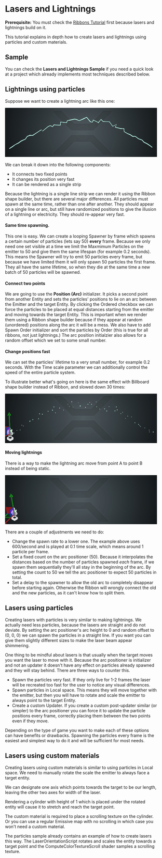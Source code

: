 # Lasers and Lightnings

**Prerequisite:** You must check the [Ribbons Tutorial](ribbons.md) first because lasers and lightnings build on it.

This tutorial explains in depth how to create lasers and lightnings using particles and custom materials.

## Sample

You can check the **Lasers and Lightnings Sample** if you need a quick look at a project which already implements most techniques described below.

## Lightnings using particles

Suppose we want to create a lightning arc like this one:

![media/particles-tutorials-lasers-1.gif](media/particles-tutorials-lasers-1.gif)

We can break it down into the following components:
 - It connects two fixed points
 - It changes its position very fast
 - It can be rendered as a single strip
 
Because the lightning is a single line strip we can render it using the Ribbon shape builder, but there are several major differences. 
All particles must spawn at the same time, rather than one after another. 
They should appear on a single line or arc, but still have randomized positions to give the illusion of a lightning or electricity.
They should re-appear very fast.

#### Same time spawning.

This one is easy. We can create a looping Spawner by frame which spawns a certain number of particles (lets say 50) **every** frame. 
Because we only need one set visible at a time we limit the Maxmimum Particles on the emitter to 50 and give them the same lifespan (for example 0.2 seconds).
This means the Spawner will try to emit 50 particles every frame, but because we have limited them it will only spawn 50 particles the first frame.
They all have the same lifetime, so when they die at the same time a new batch of 50 particles will be spawned.

#### Connect two points

We are going to use the **Position (Arc)** initializer. It picks a second point from another Entity and sets the particles' positions to lie on an arc between the Emitter and the target Entity.
By clicking the Ordered checkbox we can force the particles to be placed at equal distances starting from the emitter and moving towards the target Entity.
This is important when we render them using a Ribbon shape builder because if they appear at random (unordered) positions along the arc it will be a mess. 
We also have to add Spawn Order initializer and sort the particles by Order (this is true for all ribbons, not just lightnings.)
The arc position initialzier also allows for a random offset which we set to some small number.

#### Change positions fast

We can set the particles' lifetime to a very small number, for example 0.2 seconds. With the Time scale parameter we can additionally control the speed of the entire particle system.


To illustrate better what's going on here is the same effect with Billboard shape builder instead of Ribbon, and slowed down 30 times:

![media/particles-tutorials-lasers-2.gif](media/particles-tutorials-lasers-2.gif)


#### Moving lightnings

There is a way to make the lightning arc move from point A to point B instead of being static.

![media/particles-tutorials-lasers-3.gif](media/particles-tutorials-lasers-3.gif)

There are a couple of adjustments we need to do:
 - Change the spawn rate to a lower one. The example above uses 600/second and is played at 0.1 time scale, which means around 1 particle per frame.
 - Set a fixed count on the arc positioner (50). Because it interpolates the distances based on the number of particles spawned *each* frame, if we spawn them sequentially they'll all stay in the beginning of the arc. By setting the count to 50 we tell the arc positioner to expect 50 particles in total.
 - Set a delay to the spawner to allow the old arc to completely disappear before starting again. Otherwise the Ribbon will wrongly connect the old and the new particles, as it can't know how to split them.


## Lasers using particles

Creating lasers with particles is very similar to making lightnings. We actually need less particles, because the lasers are straight and do not deviate. 
By setting the arc positioner's arc height to 0 and random offset to (0, 0, 0) we can spawn the particles in a straight line. If you want you can give them slightly different sizes to make the laser beam appear shimmering.

One thing to be mindful about lasers is that usually when the target moves you want the laser to move with it. Because the arc positioner is initializer and not an updater it doesn't have any effect on particles already spawned and they will stay behind. There are three ways to counter this.

- Spawn the particles very fast. If they only live for 1-2 frames the laser will be recreated too fast for the user to notice any visual differences.
- Spawn particles in Local space. This means they will move together with the emitter, but then you will have to rotate and scale the emitter to always point to the target Entity.
- Create a custom Updater. If you create a custom post-updater similar (or simpler) to the arc positioner you can force it to update the particle positions every frame, correctly placing them between the two points even if they move.

Depending on the type of game you want to make each of these options can have benefits or drawbacks. Spawning the particles every frame is the easiest and simplest way to do it and will be sufficient for most needs.


## Lasers using custom materials

Creating lasers using custom materials is similar to using particles in Local space. We need to manually rotate the scale the emitter to always face a target entity.

We can designate one axis which points towards the target to be our length, leaving the other two axes for width of the laser.

Rendering a cylinder with height of 1 which is placed under the rotated entity will cause it to stretch and reach the target point.

The custom material is required to place a scrolling texture on the cylinder. Or you can use a regular Emissive map with no scrolling in which case you won't need a custom material.

The particles sample already contains an example of how to create lasers this way. The LaserOrientationScript rotates and scales the entity towards a target point and the ComputeColorTextureScroll shader samples a scrolling texture.
